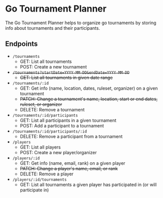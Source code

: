 # Go Tournament Planner

The Go Tournament Planner helps to organize go tournaments by storing info about
tournaments and their participants.

## Endpoints

- `/tournaments`
  - GET: List all tournaments
  - POST: Create a new tournament
- ~~`/tournaments?startDate=YYYY-MM-DD&endDate=YYYY-MM-DD`~~
  - ~~GET: List all tournaments in given date range~~
- `/tournaments/:id`
  - GET: Get info (name, location, dates, ruleset, organizer) on a given
    tournament
  - ~~PATCH: Change a tournament's name, location, start or end dates, ruleset,
    or organizer~~
  - DELETE: Remove a tournament
- `/tournaments/:id/participants`
  - GET: List all participants in a given tournament
  - POST: Add a participant to a tournament
- `/tournaments/:id/participants/:id`
  - DELETE: Remove a participant from a tournament
- `/players`
  - GET: List all players
  - POST: Create a new player/organizer
- `/players/:id`
  - GET: Get info (name, email, rank) on a given player
  - ~~PATCH: Change a player's name, email, or rank~~
  - DELETE: Remove a player
- `/players/:id/tournaments`
  - GET: List all tournaments a given player has participated in (or will
    participate in)
